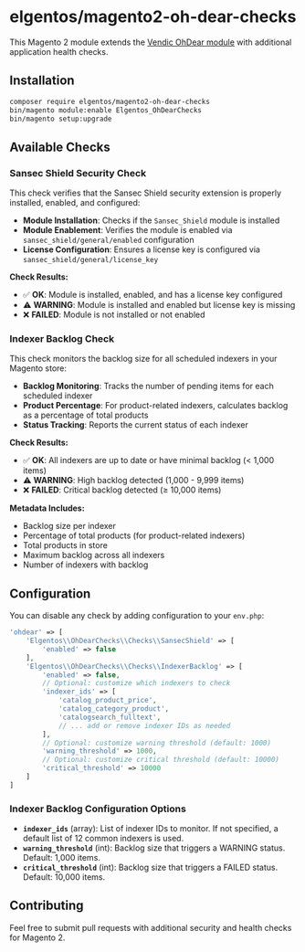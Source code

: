 # elgentos/magento2-oh-dear-checks

This Magento 2 module extends the [Vendic OhDear module](https://github.com/vendic/magento2-oh-dear) with additional application health checks.

## Installation

```bash
composer require elgentos/magento2-oh-dear-checks
bin/magento module:enable Elgentos_OhDearChecks
bin/magento setup:upgrade
```

## Available Checks

### Sansec Shield Security Check

This check verifies that the Sansec Shield security extension is properly installed, enabled, and configured:

- **Module Installation**: Checks if the `Sansec_Shield` module is installed
- **Module Enablement**: Verifies the module is enabled via `sansec_shield/general/enabled` configuration
- **License Configuration**: Ensures a license key is configured via `sansec_shield/general/license_key`

**Check Results:**
- ✅ **OK**: Module is installed, enabled, and has a license key configured
- ⚠️ **WARNING**: Module is installed and enabled but license key is missing
- ❌ **FAILED**: Module is not installed or not enabled

### Indexer Backlog Check

This check monitors the backlog size for all scheduled indexers in your Magento store:

- **Backlog Monitoring**: Tracks the number of pending items for each scheduled indexer
- **Product Percentage**: For product-related indexers, calculates backlog as a percentage of total products
- **Status Tracking**: Reports the current status of each indexer

**Check Results:**
- ✅ **OK**: All indexers are up to date or have minimal backlog (< 1,000 items)
- ⚠️ **WARNING**: High backlog detected (1,000 - 9,999 items)
- ❌ **FAILED**: Critical backlog detected (≥ 10,000 items)

**Metadata Includes:**
- Backlog size per indexer
- Percentage of total products (for product-related indexers)
- Total products in store
- Maximum backlog across all indexers
- Number of indexers with backlog

## Configuration

You can disable any check by adding configuration to your `env.php`:

```php
'ohdear' => [
    'Elgentos\\OhDearChecks\\Checks\\SansecShield' => [
        'enabled' => false
    ],
    'Elgentos\\OhDearChecks\\Checks\\IndexerBacklog' => [
        'enabled' => false,
        // Optional: customize which indexers to check
        'indexer_ids' => [
            'catalog_product_price',
            'catalog_category_product',
            'catalogsearch_fulltext',
            // ... add or remove indexer IDs as needed
        ],
        // Optional: customize warning threshold (default: 1000)
        'warning_threshold' => 1000,
        // Optional: customize critical threshold (default: 10000)
        'critical_threshold' => 10000
    ]
]
```

### Indexer Backlog Configuration Options

- **`indexer_ids`** (array): List of indexer IDs to monitor. If not specified, a default list of 12 common indexers is used.
- **`warning_threshold`** (int): Backlog size that triggers a WARNING status. Default: 1,000 items.
- **`critical_threshold`** (int): Backlog size that triggers a FAILED status. Default: 10,000 items.

## Contributing

Feel free to submit pull requests with additional security and health checks for Magento 2.
